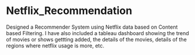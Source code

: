 # Netflix_Recommendation

Designed a Recommender System using Netflix data based on Content based Filtering. I have also included a tableau dashboard showing the trend of movies or shows gettting added, the details of the movies, details of the regions where netflix usage is more, etc.
